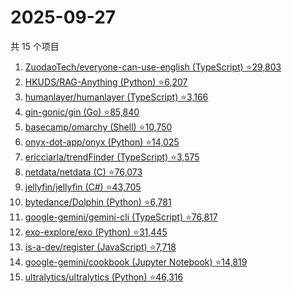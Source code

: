 # 2025-09-27

共 15 个项目

<!-- BEGIN GITHUB -->
<!-- 最后更新时间 2025-09-27 01:07:33 +0800 -->
1. [ZuodaoTech/everyone-can-use-english (TypeScript) ⭐29,803](https://github.com/ZuodaoTech/everyone-can-use-english)
1. [HKUDS/RAG-Anything (Python) ⭐6,207](https://github.com/HKUDS/RAG-Anything)
1. [humanlayer/humanlayer (TypeScript) ⭐3,166](https://github.com/humanlayer/humanlayer)
1. [gin-gonic/gin (Go) ⭐85,840](https://github.com/gin-gonic/gin)
1. [basecamp/omarchy (Shell) ⭐10,750](https://github.com/basecamp/omarchy)
1. [onyx-dot-app/onyx (Python) ⭐14,025](https://github.com/onyx-dot-app/onyx)
1. [ericciarla/trendFinder (TypeScript) ⭐3,575](https://github.com/ericciarla/trendFinder)
1. [netdata/netdata (C) ⭐76,073](https://github.com/netdata/netdata)
1. [jellyfin/jellyfin (C#) ⭐43,705](https://github.com/jellyfin/jellyfin)
1. [bytedance/Dolphin (Python) ⭐6,781](https://github.com/bytedance/Dolphin)
1. [google-gemini/gemini-cli (TypeScript) ⭐76,817](https://github.com/google-gemini/gemini-cli)
1. [exo-explore/exo (Python) ⭐31,445](https://github.com/exo-explore/exo)
1. [is-a-dev/register (JavaScript) ⭐7,718](https://github.com/is-a-dev/register)
1. [google-gemini/cookbook (Jupyter Notebook) ⭐14,819](https://github.com/google-gemini/cookbook)
1. [ultralytics/ultralytics (Python) ⭐46,316](https://github.com/ultralytics/ultralytics)
<!-- END GITHUB -->